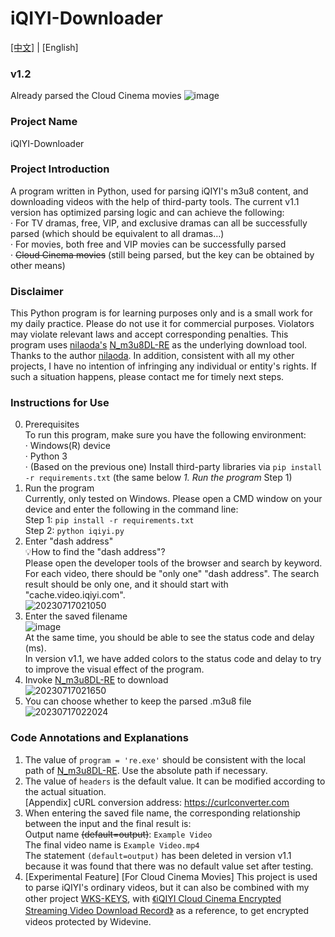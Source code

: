 # iQIYI-Downloader  
[[中文]](https://github.com/CrymanChen/iQIYI-Downloader/blob/main/README.md) | [English]  
### v1.2
Already parsed the Cloud Cinema movies
![image](https://github.com/CrymanChen/iQIYI-Downloader/assets/106590233/08ac5547-dcf3-455f-b4fd-a63e8ce36185)

### Project Name  
iQIYI-Downloader  

### Project Introduction  
A program written in Python, used for parsing iQIYI's m3u8 content, and downloading videos with the help of third-party tools. The current v1.1 version has optimized parsing logic and can achieve the following:  
· For TV dramas, free, VIP, and exclusive dramas can all be successfully parsed (which should be equivalent to all dramas…)  
· For movies, both free and VIP movies can be successfully parsed  
· ~~Cloud Cinema movies~~ (still being parsed, but the key can be obtained by other means)  

### Disclaimer  
This Python program is for learning purposes only and is a small work for my daily practice. Please do not use it for commercial purposes. Violators may violate relevant laws and accept corresponding penalties. This program uses [nilaoda's](https://github.com/nilaoda) [N_m3u8DL-RE](https://github.com/nilaoda/N_m3u8DL-RE) as the underlying download tool. Thanks to the author [nilaoda](https://github.com/nilaoda). In addition, consistent with all my other projects, I have no intention of infringing any individual or entity's rights. If such a situation happens, please contact me for timely next steps.  

### Instructions for Use  
0. Prerequisites  
To run this program, make sure you have the following environment:  
· Windows(R) device  
· Python 3  
· (Based on the previous one) Install third-party libraries via `pip install -r requirements.txt` (the same below *1. Run the program* Step 1)  
1. Run the program  
Currently, only tested on Windows. Please open a CMD window on your device and enter the following in the command line:  
Step 1: `pip install -r requirements.txt`  
Step 2: `python iqiyi.py`  
2. Enter "dash address"  
💡How to find the "dash address"?  
Please open the developer tools of the browser and search by keyword. For each video, there should be "only one" "dash address". The search result should be only one, and it should start with "cache.video.iqiyi.com".  
![20230717021050](https://github.com/CrymanChen/iQIYI-Downloader/assets/106590233/61f4e570-da6c-4b91-b901-8ff75f98fd94)  
3. Enter the saved filename  
![image](https://github.com/CrymanChen/iQIYI-Downloader/assets/106590233/476e1aca-e8e7-46e1-8fab-1ca396d1d27d)  
At the same time, you should be able to see the status code and delay (ms).  
In version v1.1, we have added colors to the status code and delay to try to improve the visual effect of the program.  
4. Invoke [N_m3u8DL-RE](https://github.com/nilaoda/N_m3u8DL-RE) to download  
![20230717021650](https://github.com/CrymanChen/iQIYI-Downloader/assets/106590233/642ed2ee-c563-47ff-bdcb-bdc05cf434c2)  
5. You can choose whether to keep the parsed .m3u8 file  
![20230717022024](https://github.com/CrymanChen/iQIYI-Downloader/assets/106590233/8c037e4f-73d0-42c3-90a3-417b66fc0a29)  

### Code Annotations and Explanations  
1. The value of `program = 're.exe'` should be consistent with the local path of [N_m3u8DL-RE](https://github.com/nilaoda/N_m3u8DL-RE). Use the absolute path if necessary.  
2. The value of `headers` is the default value. It can be modified according to the actual situation.  
[Appendix] cURL conversion address: https://curlconverter.com  
3. When entering the saved file name, the corresponding relationship between the input and the final result is:  
Output name ~~(default=output)~~: `Example Video`  
The final video name is `Example Video.mp4`  
The statement `(default=output)` has been deleted in version v1.1 because it was found that there was no default value set after testing.  
4. [Experimental Feature] [For Cloud Cinema Movies] This project is used to parse iQIYI's ordinary videos, but it can also be combined with my other project [WKS-KEYS](https://github.com/CrymanChen/WKS-KEYS), with [《iQIYI Cloud Cinema Encrypted Streaming Video Download Record》](https://mp.weixin.qq.com/s?__biz=Mzg2MzUyMDg5Mg==&mid=2247486660&idx=1&sn=9db713df121887183a4aff836a68a4b4&chksm=ce761dd7f90194c194a6c653cfb4a254aa8933f6379c06970324bc6d86d8c4477afa60279002#rd) as a reference, to get encrypted videos protected by Widevine.  
